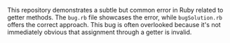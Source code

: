 This repository demonstrates a subtle but common error in Ruby related to getter methods.  The `bug.rb` file showcases the error, while `bugSolution.rb` offers the correct approach.  This bug is often overlooked because it's not immediately obvious that assignment through a getter is invalid.
